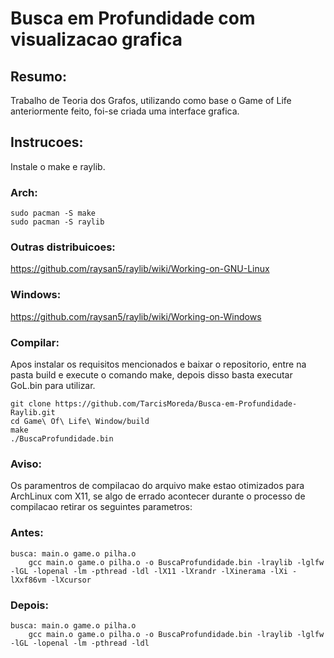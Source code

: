 # Busca em Profundidade com visualizacao grafica

## Resumo:
Trabalho de Teoria dos Grafos, utilizando como base o Game of Life anteriormente feito, foi-se criada uma interface grafica.

## Instrucoes:
Instale o make e raylib.

### Arch:
```
sudo pacman -S make
sudo pacman -S raylib
``` 

### Outras distribuicoes:
https://github.com/raysan5/raylib/wiki/Working-on-GNU-Linux

### Windows:
https://github.com/raysan5/raylib/wiki/Working-on-Windows

### Compilar:
Apos instalar os requisitos mencionados e baixar o repositorio, entre na pasta build e execute o comando make, depois disso basta executar GoL.bin para utilizar.
```
git clone https://github.com/TarcisMoreda/Busca-em-Profundidade-Raylib.git
cd Game\ Of\ Life\ Window/build
make
./BuscaProfundidade.bin
```

### Aviso:
Os paramentros de compilacao do arquivo make estao otimizados para ArchLinux com X11, se algo de errado acontecer durante o processo de compilacao retirar os seguintes parametros:

### Antes:
```
busca: main.o game.o pilha.o
	gcc main.o game.o pilha.o -o BuscaProfundidade.bin -lraylib -lglfw -lGL -lopenal -lm -pthread -ldl -lX11 -lXrandr -lXinerama -lXi -lXxf86vm -lXcursor
```

### Depois:
```
busca: main.o game.o pilha.o
	gcc main.o game.o pilha.o -o BuscaProfundidade.bin -lraylib -lglfw -lGL -lopenal -lm -pthread -ldl
```
